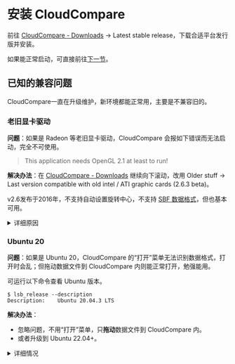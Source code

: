 # 安装 CloudCompare

前往 [CloudCompare - Downloads](https://cloudcompare.org/release/) → Latest stable release，下载合适平台发行版并安装。

如果能正常启动，可直接前往[下一节](./data.md)。

## 已知的兼容问题

CloudCompare一直在升级维护，新环境都能正常用，主要是不兼容旧的。

### 老旧显卡驱动

**问题**：如果是 Radeon 等老旧显卡驱动，CloudCompare 会报如下错误而无法启动，完全不可使用。

> This application needs OpenGL 2.1 at least to run!

**解决办法**：在 [CloudCompare - Downloads](https://cloudcompare.org/release/) 继续向下滚动，改用 Older stuff → Last version compatible with old intel / ATI graphic cards (2.6.3 beta)。

v2.6发布于2016年，不支持自动设置旋转中心，不支持 [SBF 数据格式](https://www.cloudcompare.org/doc/wiki/index.php/SBF)，但也基本可用。

<details>
<summary>详细原因</summary>

CloudCompare [使用 Qt 管理 OpenGL 等图形渲染库](https://www.cloudcompare.org/forum/viewtopic.php?t=6598)，并[于 v2.7.0 从 Qt 4 升级到 Qt 5](https://github.com/CloudCompare/CloudCompare/releases/tag/v2.6.3.1)，而 Qt 5 不兼容这些老旧显卡驱动。

</details>

### Ubuntu 20

**问题**：如果是 Ubuntu 20，CloudCompare 的“打开”菜单无法识别数据格式，打开时会乱；但拖动数据文件到 CloudCompare 内则能正常打开，勉强能用。

可运行以下命令查看 Ubuntu 版本。

```shell
$ lsb_release --description
Description:    Ubuntu 20.04.3 LTS
```

**解决办法**：

- 忽略问题，不用“打开”菜单，只**拖动**数据文件到 CloudCompare 内。
- 或者升级到 Ubuntu 22.04+。

<details>
<summary>详细情况</summary>

原因不明。Ubuntu 20 将于2025年四月停止维护，而开发者精力有限，计划放弃修复这一问题。

相关讨论：

- [Linux Flatpak applications failed to load .las file via 'Open' dialog on Kubuntu · Issue #2072 · CloudCompare/CloudCompare](https://github.com/CloudCompare/CloudCompare/issues/2072#issuecomment-2417884742)
- [Wrong number of points when opening a point cloud, however OK in CLI/ccViewer · Issue #2099 · CloudCompare/CloudCompare](https://github.com/CloudCompare/CloudCompare/issues/2099#issuecomment-2550846517)

</details>
